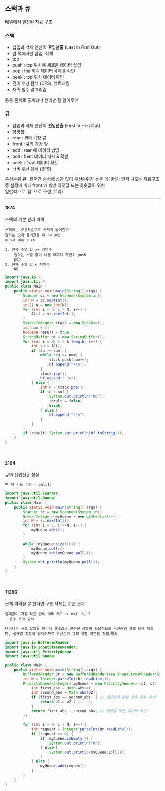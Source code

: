 ## 스택과 큐

배열에서 발전된 자료 구조

### 스택

- 삽입과 삭제 연산이 **후입선출** (Last In First Out)
- 한 쪽에서만 삽입, 삭제
- top
- push : top 위치에 새로운 데이터 삽입
- pop : top 위치 데이터 삭제 & 확인
- peek : top 위치 데이터 확인
- 깊이 우선 탐색 (DFS), 백트래킹
- 재귀 함수 알고리즘

응용 문제로 출제되니 원리만 잘 알아두기

### 큐
- 삽입과 삭제 연산이 **선입선출** (First In First Out)
- 양방향
- rear : 큐의 가장 끝
- front : 큐의 가장 앞
- add : rear 에 데이터 삽입
- poll : front 데이터 삭제 & 확인
- peek : front 데이터 확인
- 너비 우선 탐색 (BFS)

우선순위 큐 : 들어간 순서에 상관 없이 우선순위가 높은 데이터가 먼저 나오는 자료구조  
큐 설정에 따라 front 에 항상 최댓값 또는 최솟값이 위치  
일반적으로 '힙' 으로 구현 (트리)  

---

#### 1874

스택의 기본 원리 파악

```text
스택에는 오름차순으로 숫자가 들어간다
원하는 숫자 들어갔을 때 -> pop
이어서 계속 push

1. 현재 수열 값 >= 자연수
    원하는 수열 값이 나올 때까지 자연수 push
    pop
2. 현재 수열 값 < 자연수
    NO
```
```java
import java.io.*;
import java.util.*;
public class Main {
    public static void main(String[] args) {
        Scanner sc = new Scanner(System.in);
        int N = sc.nextInt();
        int[] A = new int[N];
        for (int i = 0; i < N; i++) {
            A[i] = sc.nextInt();
        }
        Stack<Integer> stack = new Stack<>();
        int num = 1;
        boolean result = true;
        StringBuffer bf = new StringBuffer();
        for (int i = 0; i < A.length; i++) {
            int su = A[i];
            if (su >= num) {
                while (su >= num) {
                    stack.push(num++);
                    bf.append("+\n");
                }
                stack.pop();
                bf.append("-\n");
            } else {
                int n = stack.pop();
                if (n > su) {
                    System.out.println("NO");
                    result = false;
                    break;
                } else {
                    bf.append("-\n");
                }
            }
        }
        if (result) System.out.println(bf.toString());
    }
}
```
<br>

#### 2164

큐의 선입선출 성질

```text
맨 위 카드 버림 - poll()
```
```java
import java.util.Scanner;
import java.util.Queue;
public class Main {
    public static void main(String[] args) {
        Scanner sc = new Scanner(System.in);
        Queue<Integer> myQueue = new LinkedList<>();
        int N = sc.nextInt();
        for (int i = 1; i <=N; i++) {
            myQueue.add(i);
        }
        
        while (myQueue.size()>1) {
            myQueue.poll();
            myQueue.add(myQueue.poll());
        }
        System.out.println(myQueue.poll());
    }
}
```
<br>

#### 11286

문제 파악을 잘 한다면 구현 자체는 쉬운 문제

```text
절대값이 가장 작은 값이 여러 개? -> ex) -3, 3
➡️ 음수 우선 출력

데이터가 새로 삽입될 때마다 절댓값과 관련된 정렬이 필요하므로 우선순위 큐로 문제 해결
단, 절댓값 정렬이 필요하므로 우선순위 큐의 정렬 기준을 직접 정의
```

```java
import java.io.BufferedReader;
import java.io.InputStreamReader;
import java.util.PriorityQueue;
import java.util.Queue;

public class Main {
    public static void main(String[] args) {
        BufferedReader br = new BufferedReader(new InputStreamReader(System.in));
        int N = Integer.parseInt(br.readLine());
        PriorityQueue<Integer> myQueue = new PriorityQueue<>((o1, o2) -> {
            int first_abs = Math.abs(o1);
            int second_abs = Math.abs(o2);
            if (first_abs == second_abs) { // 절댓값이 같은 경우 음수 우선
                return o1 > o2 ? 1 : -1;
            }
            return first_abs - second_abs; // 절댓값 작은 데이터 우선
        });
        
        for (int i = 0; i < N; i++) {
            int request = Integer.parseInt(br.readLine());
            if (request == 0) {
                if (myQueue.isEmpty()) {
                    System.out.println("0");
                } else {
                    System.out.println(myQueue.poll());
                }
            } else {
                myQueue.add(request);
            }
        }
    }
}
```